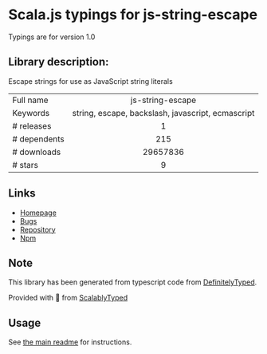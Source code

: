 
# Scala.js typings for js-string-escape

Typings are for version 1.0

## Library description:
Escape strings for use as JavaScript string literals

|                    |                 |
| ------------------ | :-------------: |
| Full name          | js-string-escape |
| Keywords           | string, escape, backslash, javascript, ecmascript |
| # releases         | 1 |
| # dependents       | 215 |
| # downloads        | 29657836 |
| # stars            | 9 |

## Links
- [Homepage](https://github.com/joliss/js-string-escape#readme)
- [Bugs](https://github.com/joliss/js-string-escape/issues)
- [Repository](https://github.com/joliss/js-string-escape)
- [Npm](https://www.npmjs.com/package/js-string-escape)
    


## Note
This library has been generated from typescript code from [DefinitelyTyped](https://definitelytyped.org).

Provided with :purple_heart: from [ScalablyTyped](https://github.com/oyvindberg/ScalablyTyped)

## Usage
See [the main readme](../../readme.md) for instructions.


